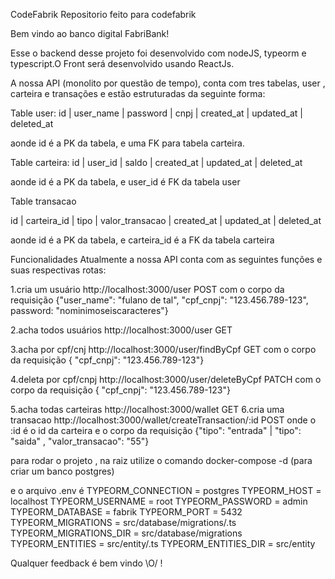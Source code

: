 CodeFabrik
Repositorio feito para codefabrik

Bem vindo ao banco digital FabriBank!

Esse o backend desse projeto foi desenvolvido com nodeJS, typeorm e typescript.O Front será desenvolvido usando ReactJs.

A nossa API (monolito por questão de tempo), conta com tres tabelas, user , carteira e transações e estão estruturadas da seguinte forma:

Table user: id | user_name | password | cnpj | created_at | updated_at | deleted_at

aonde id é a PK da tabela, e uma FK para tabela carteira.

Table carteira: id | user_id | saldo | created_at | updated_at | deleted_at

aonde id é a PK da tabela, e user_id é FK da tabela user

Table transacao

id | carteira_id | tipo | valor_transacao | created_at | updated_at | deleted_at

aonde id é a PK da tabela, e carteira_id é a FK da tabela carteira

Funcionalidades Atualmente a nossa API conta com as seguintes funções e suas respectivas rotas:

1.cria um usuário http://localhost:3000/user POST com o corpo da requisição {"user_name": "fulano de tal", "cpf_cnpj": "123.456.789-123", password: "nominimoseiscaracteres"}

2.acha todos usuários http://localhost:3000/user GET

3.acha por cpf/cnj http://localhost:3000/user/findByCpf GET com o corpo da requisição { "cpf_cnpj": "123.456.789-123"}

4.deleta por cpf/cnpj http://localhost:3000/user/deleteByCpf PATCH com o corpo da requisição { "cpf_cnpj": "123.456.789-123"}

5.acha todas carteiras http://localhost:3000/wallet GET 6.cria uma transacao http://localhost:3000/wallet/createTransaction/:id POST onde o :id é o id da carteira e o corpo da requisição {"tipo": "entrada" | "tipo": "saida" , "valor_transacao": "55"}

para rodar o projeto , na raiz utilize o comando docker-compose -d (para criar um banco postgres)

e o arquivo .env é TYPEORM_CONNECTION = postgres TYPEORM_HOST = localhost TYPEORM_USERNAME = root TYPEORM_PASSWORD = admin TYPEORM_DATABASE = fabrik TYPEORM_PORT = 5432 TYPEORM_MIGRATIONS = src/database/migrations/.ts TYPEORM_MIGRATIONS_DIR = src/database/migrations TYPEORM_ENTITIES = src/entity/.ts TYPEORM_ENTITIES_DIR = src/entity

Qualquer feedback é bem vindo \O/ !